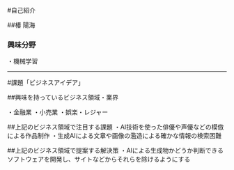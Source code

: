 #自己紹介

##椿 陽海

### 興味分野

・機械学習

***

#課題「ビジネスアイデア」

##興味を持っているビジネス領域・業界

・金融業
・小売業
・娯楽・レジャー

##上記のビジネス領域で注目する課題
・AI技術を使った俳優や声優などの模倣による作品制作
・生成AIによる文章や画像の濫造による確かな情報の検索困難

##上記のビジネス領域で提案する解決策
・AIによる生成物かどうか判断できるソフトウェアを開発し、サイトなどからそれらを除けるようにする

